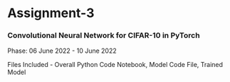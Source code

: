 # Assignment-3
### Convolutional Neural Network for CIFAR-10 in PyTorch

Phase: 06 June 2022 - 10 June 2022

Files Included - Overall Python Code Notebook, Model Code File, Trained Model
